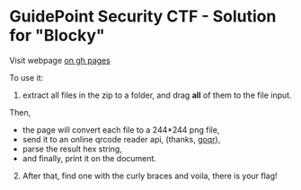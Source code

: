 # GuidePoint Security CTF - Solution for "Blocky"

Visit webpage [on gh pages](https://fbarda.github.io/gpsctf-blocky-solution)

To use it:
1. extract all files in the zip to a folder, and drag **all** of them to the file input.

Then,
- the page will convert each file to a 244*244 png file,
- send it to an online qrcode reader api, (thanks, [goqr](https://goqr.me)),
- parse the result hex string,
- and finally, print it on the document.

2. After that, find one with the curly braces and voila, there is your flag!

